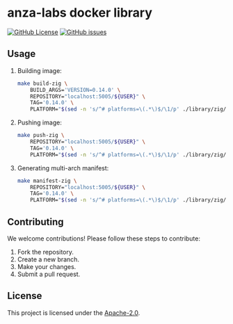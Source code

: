 # anza-labs docker library

[![GitHub License](https://img.shields.io/github/license/anza-labs/docker-library)][license]
[![GitHub issues](https://img.shields.io/github/issues/anza-labs/docker-library)](https://github.com/anza-labs/docker-library/issues)

## Usage

1. Building image:
    ```sh
    make build-zig \
        BUILD_ARGS='VERSION=0.14.0' \
        REPOSITORY="localhost:5005/${USER}" \
        TAG='0.14.0' \
        PLATFORM="$(sed -n 's/^# platforms=\(.*\)$/\1/p' ./library/zig/Dockerfile)"
    ```

2. Pushing image:
    ```sh
    make push-zig \
        REPOSITORY="localhost:5005/${USER}" \
        TAG='0.14.0' \
        PLATFORM="$(sed -n 's/^# platforms=\(.*\)$/\1/p' ./library/zig/Dockerfile)"
    ```

3. Generating multi-arch manifest:
    ```sh
    make manifest-zig \
        REPOSITORY="localhost:5005/${USER}" \
        TAG='0.14.0' \
        PLATFORM="$(sed -n 's/^# platforms=\(.*\)$/\1/p' ./library/zig/Dockerfile)"
    ```

## Contributing

We welcome contributions! Please follow these steps to contribute:

1. Fork the repository.
2. Create a new branch.
3. Make your changes.
4. Submit a pull request.

## License

This project is licensed under the [Apache-2.0][license].

<!-- Resources -->

[license]: https://github.com/anza-labs/docker-library/blob/main/LICENSE
